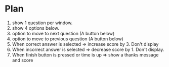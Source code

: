 # Plan
1. show 1 question per window.
2. show 4 options below.
3. option to move to next question (A button below)
4. option to move to previous question (A button below)
5. When correct answer is selected => increase score by 3. Don't display
6. When incorrect answer is selected => decrease score by 1. Don't display.
7. When finish button is pressed or time is up => show a thanks message and score